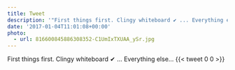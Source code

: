 ```yaml
---
title: Tweet
description: '"First things first. Clingy whiteboard ✔ ... Everything else... "'
date: '2017-01-04T11:01:08+00:00'
photo:
  - url: 816600845886308352-C1UmIxTXUAA_ySr.jpg
---
```

First things first. Clingy whiteboard ✔ ... Everything else... 
      {{< tweet 0 0 >}}
    
